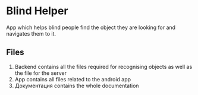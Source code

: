 # Blind Helper
App which helps blind people find the object they are looking for and navigates them to it.
## Files
1. Backend contains all the files required for recognising objects as well as the file for the server
2. App contains all files related to the android app
3. Документация contains the whole documentation
